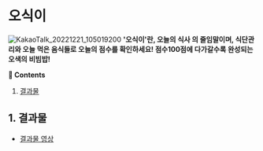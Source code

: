# 오식이
![KakaoTalk_20221221_105019200](https://user-images.githubusercontent.com/79188587/208801614-ea4a35ff-378a-4a7d-9ee8-7002c32adb80.jpg)
**'오식이'란, 오늘의 식사 의 줄임말이며, 식단관리와 오늘 먹은 음식들로 오늘의 점수를 확인하세요! 점수100점에 다가갈수록 완성되는 오색의 비빔밥!**

**:book: Contents**
1. [결과물](#1-결과물)


## 1. 결과물
* [결과물 영상](https://youtu.be/otNpfSYTe8Y)
